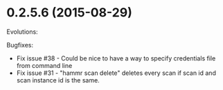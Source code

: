 0.2.5.6 (2015-08-29)
============================================

Evolutions:

Bugfixes:
* Fix issue #38 - Could be nice to have a way to specify credentials file from command line
* Fix issue #31 - "hammr scan delete" deletes every scan if scan id and scan instance id is the same.

